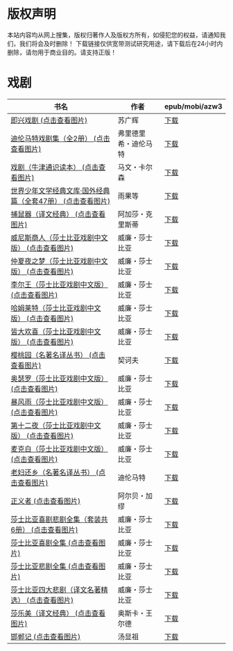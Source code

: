 # 版权声明

本站内容均从网上搜集，版权归著作人及版权方所有，如侵犯您的权益，请通知我们，我们将会及时删除！ 下载链接仅供宽带测试研究用途，请下载后在24小时内删除，请勿用于商业目的。请支持正版！

# 戏剧

| 书名 | 作者 | epub/mobi/azw3 |
| --- | --- | --- |
| [即兴戏剧 (点击查看图片)](https://www.dushupai.com/attachment/2024/06/10/e19bfdbb568f5299.jpg) | 苏广辉 | [下载](https://url89.ctfile.com/f/31084289-1357003891-a41242?p=8866) |
| [迪伦马特戏剧集（全2册） (点击查看图片)](https://www.dushupai.com/attachment/2024/06/10/41f18e4126d0734d.jpg) | 弗里德里希・迪伦马特 | [下载](https://url89.ctfile.com/f/31084289-1356995305-1b9e72?p=8866) |
| [戏剧（牛津通识读本） (点击查看图片)](https://www.dushupai.com/attachment/2024/06/08/00f9d3b5ca43bb76.jpg) | 马文・卡尔森 | [下载](https://url89.ctfile.com/f/31084289-1357052719-637dff?p=8866) |
| [世界少年文学经典文库·国外经典篇（全套47册） (点击查看图片)](https://www.dushupai.com/attachment/2024/06/07/3ab93e0ea7784c53.jpg) | 雨果等 | [下载](https://url89.ctfile.com/f/31084289-1357041877-25ba88?p=8866) |
| [捕鼠器（译文经典） (点击查看图片)](https://www.dushupai.com/attachment/2024/06/07/c9ef1dc21549ce55.jpg) | 阿加莎・克里斯蒂 | [下载](https://url89.ctfile.com/f/31084289-1357037056-fc7f9f?p=8866) |
| [威尼斯商人（莎士比亚戏剧中文版） (点击查看图片)](https://www.dushupai.com/attachment/2024/06/07/4d948cb5d37a2462.jpg) | 威廉・莎士比亚 | [下载](https://url89.ctfile.com/f/31084289-1357036159-3537ae?p=8866) |
| [仲夏夜之梦（莎士比亚戏剧中文版） (点击查看图片)](https://www.dushupai.com/attachment/2024/06/07/6136e65c879385b4.jpg) | 威廉・莎士比亚 | [下载](https://url89.ctfile.com/f/31084289-1357035754-552ee9?p=8866) |
| [李尔王（莎士比亚戏剧中文版） (点击查看图片)](https://www.dushupai.com/attachment/2024/06/07/13255b713f8b7d58.jpg) | 威廉・莎士比亚 | [下载](https://url89.ctfile.com/f/31084289-1357035631-63e1ab?p=8866) |
| [哈姆莱特（莎士比亚戏剧中文版） (点击查看图片)](https://www.dushupai.com/attachment/2024/06/07/16ed082dc2902ee3.jpg) | 威廉・莎士比亚 | [下载](https://url89.ctfile.com/f/31084289-1357035400-4bace1?p=8866) |
| [皆大欢喜（莎士比亚戏剧中文版） (点击查看图片)](https://www.dushupai.com/attachment/2024/06/07/49e4ce7a8811c43f.jpg) | 威廉・莎士比亚 | [下载](https://url89.ctfile.com/f/31084289-1357035328-54ced4?p=8866) |
| [樱桃园（名著名译丛书） (点击查看图片)](https://www.dushupai.com/attachment/2024/06/07/be1e31e7ade96053.jpg) | 契诃夫 | [下载](https://url89.ctfile.com/f/31084289-1357035322-e80b3f?p=8866) |
| [奥瑟罗（莎士比亚戏剧中文版） (点击查看图片)](https://www.dushupai.com/attachment/2024/06/07/d7a5bfa07fa53288.jpg) | 威廉・莎士比亚 | [下载](https://url89.ctfile.com/f/31084289-1357035262-7ae464?p=8866) |
| [暴风雨（莎士比亚戏剧中文版） (点击查看图片)](https://www.dushupai.com/attachment/2024/06/07/bcbce8c545d5c799.jpg) | 威廉・莎士比亚 | [下载](https://url89.ctfile.com/f/31084289-1357035214-ce0c10?p=8866) |
| [第十二夜（莎士比亚戏剧中文版） (点击查看图片)](https://www.dushupai.com/attachment/2024/06/07/74624189fe146734.jpg) | 威廉・莎士比亚 | [下载](https://url89.ctfile.com/f/31084289-1357035130-63ad7b?p=8866) |
| [麦克白（莎士比亚戏剧中文版） (点击查看图片)](https://www.dushupai.com/attachment/2024/06/07/a8c318de9947f468.jpg) | 威廉・莎士比亚 | [下载](https://url89.ctfile.com/f/31084289-1357035055-a52df3?p=8866) |
| [老妇还乡（名著名译丛书） (点击查看图片)](https://www.dushupai.com/attachment/2024/06/07/539b924df132b03e.jpg) | 迪伦马特 | [下载](https://url89.ctfile.com/f/31084289-1357035007-9dda46?p=8866) |
| [正义者 (点击查看图片)](https://www.dushupai.com/attachment/2024/06/07/9ffea6470bbc5139.jpg) | 阿尔贝・加缪 | [下载](https://url89.ctfile.com/f/31084289-1357034548-15beb3?p=8866) |
| [莎士比亚喜剧悲剧全集（套装共6册） (点击查看图片)](https://www.dushupai.com/attachment/2024/06/06/721243aa97da890d.jpg) | 威廉・莎士比亚 | [下载](https://url89.ctfile.com/f/31084289-1357030633-21d691?p=8866) |
| [莎士比亚喜剧全集 (点击查看图片)](https://www.dushupai.com/attachment/2024/06/02/86a38489d3fa5d89.jpg) | 威廉・莎士比亚 | [下载](https://url89.ctfile.com/f/31084289-1357009066-01e1b6?p=8866) |
| [莎士比亚悲剧全集 (点击查看图片)](https://www.dushupai.com/attachment/2024/06/02/9717bd4e612beff8.jpg) | 威廉・莎士比亚 | [下载](https://url89.ctfile.com/f/31084289-1357009063-7f3a81?p=8866) |
| [莎士比亚四大悲剧（译文名著精选） (点击查看图片)](https://www.dushupai.com/attachment/2024/06/01/4a33dd5fdf2188cd.jpg) | 威廉・莎士比亚 | [下载](https://url89.ctfile.com/f/31084289-1357007458-01f132?p=8866) |
| [莎乐美（译文经典） (点击查看图片)](https://www.dushupai.com/attachment/2024/06/01/236585492e8b9602.jpg) | 奥斯卡・王尔德 | [下载](https://url89.ctfile.com/f/31084289-1357006588-7b673f?p=8866) |
| [邯郸记 (点击查看图片)](https://www.dushupai.com/attachment/2024/06/01/a87b946049df9bf2.jpg) | 汤显祖 | [下载](https://url89.ctfile.com/f/31084289-1357006228-889b1b?p=8866) |

